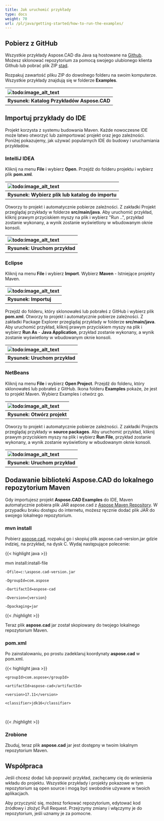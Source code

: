 ```yaml
---
title: Jak uruchomić przykłady
type: docs
weight: 70
url: /pl/java/getting-started/how-to-run-the-examples/
---
```


## **Pobierz z GitHub**

Wszystkie przykłady Aspose.CAD dla Java są hostowane na [Github](https://github.com/aspose-cad/Aspose.CAD-for-Java). Możesz sklonować repozytorium za pomocą swojego ulubionego klienta Github lub pobrać plik ZIP [stąd](https://github.com/aspose-cad/Aspose.CAD-for-Java/archive/master.zip).

Rozpakuj zawartość pliku ZIP do dowolnego folderu na swoim komputerze. Wszystkie przykłady znajdują się w folderze **Examples**.

|![todo:image_alt_text](https://i.imgur.com/7WsFK0M.png)|
| :- |
|**Rysunek: Katalog Przykładów Aspose.CAD**|

## **Importuj przykłady do IDE**

Projekt korzysta z systemu budowania Maven. Każde nowoczesne IDE może łatwo otworzyć lub zaimportować projekt oraz jego zależności. Poniżej pokazujemy, jak używać popularnych IDE do budowy i uruchamiania przykładów.

### **IntelliJ IDEA**

Kliknij na menu **File** i wybierz **Open**. Przejdź do folderu projektu i wybierz plik **pom.xml**.

|![todo:image_alt_text](https://i.imgur.com/nPfCrsR.png)|
| :- |
|**Rysunek: Wybierz plik lub katalog do importu**|
Otworzy to projekt i automatycznie pobierze zależności. Z zakładki Projekt przeglądaj przykłady w folderze **src/main/java**. Aby uruchomić przykład, kliknij prawym przyciskiem myszy na plik i wybierz "Run ..", przykład zostanie wykonany, a wynik zostanie wyświetlony w wbudowanym oknie konsoli.

|![todo:image_alt_text](https://i.imgur.com/nMaSTiG.png)|
| :- |
|**Rysunek: Uruchom przykład**|

### **Eclipse**

Kliknij na menu **File** i wybierz **Import**. Wybierz **Maven** - Istniejące projekty Maven.

|![todo:image_alt_text](https://i.imgur.com/Ca0cHFr.png)|
| :- |
|**Rysunek: Importuj**|
Przejdź do folderu, który sklonowałeś lub pobrałeś z GitHub i wybierz plik **pom.xml**. Otworzy to projekt i automatycznie pobierze zależności. Z zakładki Package Explorer przeglądaj przykłady w folderze **src/main/java**. Aby uruchomić przykład, kliknij prawym przyciskiem myszy na plik i wybierz **Run As** - **Java Application**, przykład zostanie wykonany, a wynik zostanie wyświetlony w wbudowanym oknie konsoli.

|![todo:image_alt_text](https://i.imgur.com/7WsFK0M.png)|
| :- |
|**Rysunek: Uruchom przykład**|

### **NetBeans**

Kliknij na menu **File** i wybierz **Open Project**. Przejdź do folderu, który sklonowałeś lub pobrałeś z GitHub. Ikona folderu **Examples** pokaże, że jest to projekt Maven. Wybierz Examples i otwórz go.

|![todo:image_alt_text](https://i.imgur.com/KOcP5Z2.png)|
| :- |
|**Rysunek: Otwórz projekt**|
Otworzy to projekt i automatycznie pobierze zależności. Z zakładki Projects przeglądaj przykłady w **source packages**. Aby uruchomić przykład, kliknij prawym przyciskiem myszy na plik i wybierz **Run File**, przykład zostanie wykonany, a wynik zostanie wyświetlony w wbudowanym oknie konsoli.

|![todo:image_alt_text](https://i.imgur.com/VUUU4BD.png)|
| :- |
|**Rysunek: Uruchom przykład**|

## **Dodawanie biblioteki Aspose.CAD do lokalnego repozytorium Maven**

Gdy importujesz projekt **Aspose.CAD Examples** do IDE, Maven automatycznie pobiera plik JAR aspose.cad z [Aspose Maven Repository](https://releases.aspose.com/java/repo/). W przypadku braku dostępu do internetu, możesz ręcznie dodać plik JAR do swojego lokalnego repozytorium.

### **mvn install**

Pobierz [aspose.cad](https://releases.aspose.com/java/repo/com/aspose/aspose-cad/), rozpakuj go i skopiuj plik aspose.cad-version.jar gdzie indziej, na przykład, na dysk C. Wydaj następujące polecenie:

{{< highlight java >}}

 mvn install:install-file

    -Dfile=c:\aspose.cad-version.jar

    -DgroupId=com.aspose

    -DartifactId=aspose-cad

    -Dversion={version}

    -Dpackaging=jar

{{< /highlight >}}

Teraz plik **aspose.cad** jar został skopiowany do twojego lokalnego repozytorium Maven.

### **pom.xml**

Po zainstalowaniu, po prostu zadeklaruj koordynaty **aspose.cad** w pom.xml.

{{< highlight java >}}

 <dependency>

    <groupId>com.aspose</groupId>

    <artifactId>aspose-cad</artifactId>

    <version>17.11</version>

    <classifier>jdk16</classifier>

 </dependency>

{{< /highlight >}}

### **Zrobione**

Zbuduj, teraz plik **aspose.cad** jar jest dostępny w twoim lokalnym repozytorium Maven.

## **Współpraca**

Jeśli chcesz dodać lub poprawić przykład, zachęcamy cię do wniesienia wkładu do projektu. Wszystkie przykłady i projekty pokazowe w tym repozytorium są open source i mogą być swobodnie używane w twoich aplikacjach.

Aby przyczynić się, możesz forkować repozytorium, edytować kod źródłowy i złożyć Pull Request. Przejrzymy zmiany i włączymy je do repozytorium, jeśli uznamy je za pomocne.
